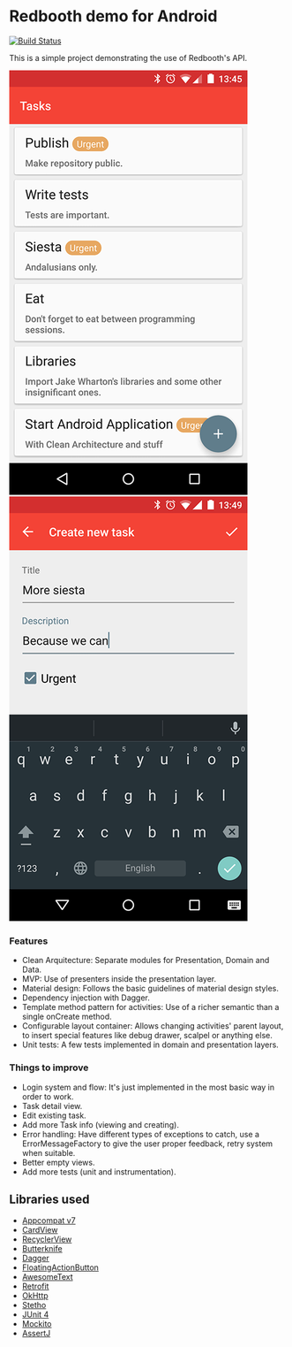 # Redbooth demo for Android
[![Build Status](https://travis-ci.org/Sloy/redbooth-android-demo.svg?branch=develop)](https://travis-ci.org/Sloy/redbooth-android-demo)

This is a simple project demonstrating the use of Redbooth's API.

![screnshot1](./art/screenshot1.png)
![screnshot2](./art/screenshot2.png)

### Features
- Clean Arquitecture: Separate modules for Presentation, Domain and Data.
- MVP: Use of presenters inside the presentation layer.
- Material design: Follows the basic guidelines of material design styles.
- Dependency injection with Dagger.
- Template method pattern for activities: Use of a richer semantic than a single onCreate method.
- Configurable layout container: Allows changing activities' parent layout, to insert special features like debug drawer, scalpel or anything else.
- Unit tests: A few tests implemented in domain and presentation layers.

### Things to improve
- Login system and flow: It's just implemented in the most basic way in order to work.
- Task detail view.
- Edit existing task.
- Add more Task info (viewing and creating).
- Error handling: Have different types of exceptions to catch, use a ErrorMessageFactory to give the user proper feedback, retry system when suitable.
- Better empty views.
- Add more tests (unit and instrumentation).

## Libraries used
- [Appcompat v7](http://android-developers.blogspot.com.es/2014/10/appcompat-v21-material-design-for-pre.html)
- [CardView](https://developer.android.com/training/material/lists-cards.html)
- [RecyclerView](https://developer.android.com/training/material/lists-cards.html)
- [Butterknife](http://jakewharton.github.io/butterknife/)
- [Dagger](http://square.github.io/dagger/)
- [FloatingActionButton](https://github.com/makovkastar/FloatingActionButton)
- [AwesomeText](https://github.com/JMPergar/AwesomeText/)
- [Retrofit](http://square.github.io/retrofit/)
- [OkHttp](http://square.github.io/okhttp/)
- [Stetho](https://github.com/facebook/stetho)
- [JUnit 4](http://junit.org/)
- [Mockito](https://github.com/mockito/mockito)
- [AssertJ](http://joel-costigliola.github.io/assertj/)
